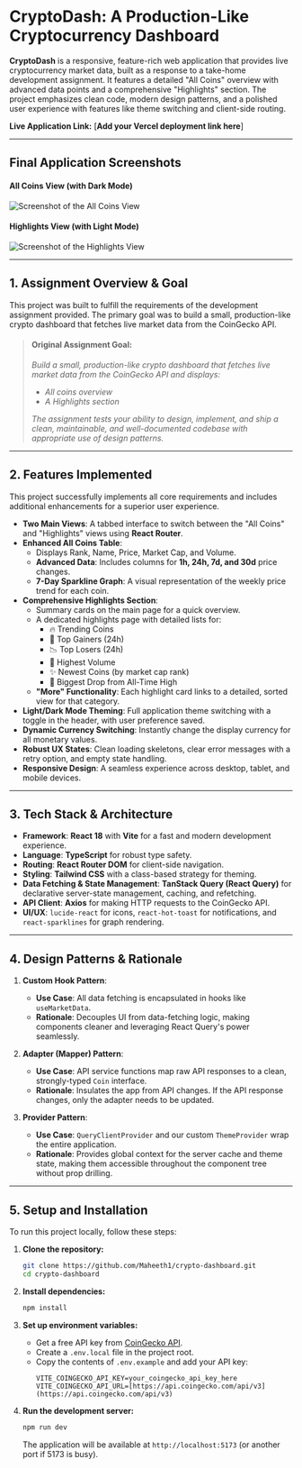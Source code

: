# CryptoDash: A Production-Like Cryptocurrency Dashboard

**CryptoDash** is a responsive, feature-rich web application that provides live cryptocurrency market data, built as a response to a take-home development assignment. It features a detailed "All Coins" overview with advanced data points and a comprehensive "Highlights" section. The project emphasizes clean code, modern design patterns, and a polished user experience with features like theme switching and client-side routing.

**Live Application Link:** [**Add your Vercel deployment link here**]

---

## Final Application Screenshots

#### All Coins View (with Dark Mode)
![Screenshot of the All Coins View](./public/screenshots/all-coins-view-dark.png)

#### Highlights View (with Light Mode)
![Screenshot of the Highlights View](./public/screenshots/highlights-view-light.png)

---

## 1. Assignment Overview & Goal

This project was built to fulfill the requirements of the development assignment provided. The primary goal was to build a small, production-like crypto dashboard that fetches live market data from the CoinGecko API.

> #### **Original Assignment Goal:**
>
> *Build a small, production-like crypto dashboard that fetches live market data from the CoinGecko API and displays:*
>
> -   *All coins overview*
> -   *A Highlights section*
>
> *The assignment tests your ability to design, implement, and ship a clean, maintainable, and well-documented codebase with appropriate use of design patterns.*

---

## 2. Features Implemented

This project successfully implements all core requirements and includes additional enhancements for a superior user experience.

-   **Two Main Views**: A tabbed interface to switch between the "All Coins" and "Highlights" views using **React Router**.
-   **Enhanced All Coins Table**:
    -   Displays Rank, Name, Price, Market Cap, and Volume.
    -   **Advanced Data**: Includes columns for **1h, 24h, 7d, and 30d** price changes.
    -   **7-Day Sparkline Graph**: A visual representation of the weekly price trend for each coin.
-   **Comprehensive Highlights Section**:
    -   Summary cards on the main page for a quick overview.
    -   A dedicated highlights page with detailed lists for:
        -   🔥 Trending Coins
        -   🚀 Top Gainers (24h)
        -   📉 Top Losers (24h)
        -   🥤 Highest Volume
        -   ✨ Newest Coins (by market cap rank)
        -   🎢 Biggest Drop from All-Time High
    -   **"More" Functionality**: Each highlight card links to a detailed, sorted view for that category.
-   **Light/Dark Mode Theming**: Full application theme switching with a toggle in the header, with user preference saved.
-   **Dynamic Currency Switching**: Instantly change the display currency for all monetary values.
-   **Robust UX States**: Clean loading skeletons, clear error messages with a retry option, and empty state handling.
-   **Responsive Design**: A seamless experience across desktop, tablet, and mobile devices.

---

## 3. Tech Stack & Architecture

-   **Framework**: **React 18** with **Vite** for a fast and modern development experience.
-   **Language**: **TypeScript** for robust type safety.
-   **Routing**: **React Router DOM** for client-side navigation.
-   **Styling**: **Tailwind CSS** with a class-based strategy for theming.
-   **Data Fetching & State Management**: **TanStack Query (React Query)** for declarative server-state management, caching, and refetching.
-   **API Client**: **Axios** for making HTTP requests to the CoinGecko API.
-   **UI/UX**: `lucide-react` for icons, `react-hot-toast` for notifications, and `react-sparklines` for graph rendering.

---

## 4. Design Patterns & Rationale

1.  **Custom Hook Pattern**:
    -   **Use Case**: All data fetching is encapsulated in hooks like `useMarketData`.
    -   **Rationale**: Decouples UI from data-fetching logic, making components cleaner and leveraging React Query's power seamlessly.

2.  **Adapter (Mapper) Pattern**:
    -   **Use Case**: API service functions map raw API responses to a clean, strongly-typed `Coin` interface.
    -   **Rationale**: Insulates the app from API changes. If the API response changes, only the adapter needs to be updated.

3.  **Provider Pattern**:
    -   **Use Case**: `QueryClientProvider` and our custom `ThemeProvider` wrap the entire application.
    -   **Rationale**: Provides global context for the server cache and theme state, making them accessible throughout the component tree without prop drilling.

---

## 5. Setup and Installation

To run this project locally, follow these steps:

1.  **Clone the repository:**
    ```bash
    git clone https://github.com/Maheeth1/crypto-dashboard.git
    cd crypto-dashboard
    ```

2.  **Install dependencies:**
    ```bash
    npm install
    ```

3.  **Set up environment variables:**
    -   Get a free API key from [CoinGecko API](https://www.coingecko.com/en/api).
    -   Create a `.env.local` file in the project root.
    -   Copy the contents of `.env.example` and add your API key:
        ```
        VITE_COINGECKO_API_KEY=your_coingecko_api_key_here
        VITE_COINGECKO_API_URL=[https://api.coingecko.com/api/v3](https://api.coingecko.com/api/v3)
        ```

4.  **Run the development server:**
    ```bash
    npm run dev
    ```
    The application will be available at `http://localhost:5173` (or another port if 5173 is busy).

